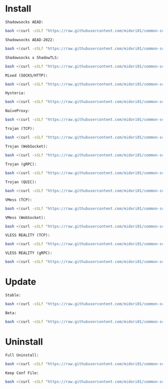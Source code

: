 # Install
`Shadowsocks AEAD:`
```bash
bash <(curl -sSLf "https://raw.githubusercontent.com/midori01/common-scripts/main/sing-box/install.sh") ss
```
`Shadowsocks AEAD-2022:`
```bash
bash <(curl -sSLf "https://raw.githubusercontent.com/midori01/common-scripts/main/sing-box/install.sh") ss2
```
`Shadowsocks x ShadowTLS:`
```bash
bash <(curl -sSLf "https://raw.githubusercontent.com/midori01/common-scripts/main/sing-box/install.sh") stls
```
`Mixed (SOCKS/HTTP):`
```bash
bash <(curl -sSLf "https://raw.githubusercontent.com/midori01/common-scripts/main/sing-box/install.sh") mix
```
`Hysteria:`
```bash
bash <(curl -sSLf "https://raw.githubusercontent.com/midori01/common-scripts/main/sing-box/install.sh") hy
```
`NaïveProxy:`
```bash
bash <(curl -sSLf "https://raw.githubusercontent.com/midori01/common-scripts/main/sing-box/install.sh") naive
```
`Trojan (TCP):`
```bash
bash <(curl -sSLf "https://raw.githubusercontent.com/midori01/common-scripts/main/sing-box/install.sh") trojan
```
`Trojan (WebSocket):`
```bash
bash <(curl -sSLf "https://raw.githubusercontent.com/midori01/common-scripts/main/sing-box/install.sh") trojan-ws
```
`Trojan (gRPC):`
```bash
bash <(curl -sSLf "https://raw.githubusercontent.com/midori01/common-scripts/main/sing-box/install.sh") trojan-grpc
```
`Trojan (QUIC):`
```bash
bash <(curl -sSLf "https://raw.githubusercontent.com/midori01/common-scripts/main/sing-box/install.sh") trojan-quic
```
`VMess (TCP):`
```bash
bash <(curl -sSLf "https://raw.githubusercontent.com/midori01/common-scripts/main/sing-box/install.sh") vmess
```
`VMess (WebSocket):`
```bash
bash <(curl -sSLf "https://raw.githubusercontent.com/midori01/common-scripts/main/sing-box/install.sh") vmess-ws
```
`VLESS REALITY (TCP):`
```bash
bash <(curl -sSLf "https://raw.githubusercontent.com/midori01/common-scripts/main/sing-box/install.sh") vless
```
`VLESS REALITY (gRPC):`
```bash
bash <(curl -sSLf "https://raw.githubusercontent.com/midori01/common-scripts/main/sing-box/install.sh") vless-grpc
```

# Update
`Stable:`
```bash
bash <(curl -sSLf "https://raw.githubusercontent.com/midori01/common-scripts/main/sing-box/install.sh") update
```
`Beta:`
```bash
bash <(curl -sSLf "https://raw.githubusercontent.com/midori01/common-scripts/main/sing-box/install.sh") update-beta
```

# Uninstall
`Full Uninstall:`
```bash
bash <(curl -sSLf "https://raw.githubusercontent.com/midori01/common-scripts/main/sing-box/install.sh") uninstall
```
`Keep Conf File:`
```bash
bash <(curl -sSLf "https://raw.githubusercontent.com/midori01/common-scripts/main/sing-box/install.sh") uninstall-keep
```
